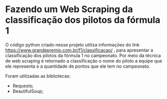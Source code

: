 # Fazendo um Web Scraping da classificação dos pilotos da fórmula 1

O código python criado nesse projeto utiliza informações do link https://www.grandepremio.com.br/f1/classificacao/ , para apresentar a classificação dos pilotos da fórmula 1 no campeonato. Por meio da técnica de web scraping é retornado a classificação o nome do piloto a equipe que ele representa e a quantidade de pontos que ele tem no campeonato. 

Foram utilizadas as bibliotecas:
* Requests;
* BeautifulSoup;
